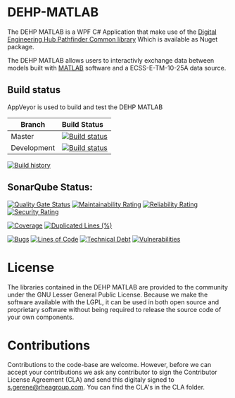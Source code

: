 # DEHP-MATLAB

The DEHP MATLAB is a WPF C# Application that make use of the [Digital Engineering Hub Pathfinder Common library](https://github.com/RHEAGROUP/DEHP-Common)
Which is available as Nuget package.

The DEHP MATLAB allows users to interactivly exchange data between models built with [MATLAB](https://www.matlab.com/) software and a ECSS-E-TM-10-25A data source.

## Build status

AppVeyor is used to build and test the DEHP MATLAB

Branch | Build Status
------- | :------------
Master |  [![Build status](https://ci.appveyor.com/api/projects/status/sn5n6i80qv33mn9m/branch/master?svg=true)](https://ci.appveyor.com/project/rheagroup/deh-matlab/branch/master)
Development |  [![Build status](https://ci.appveyor.com/api/projects/status/sn5n6i80qv33mn9m/branch/development?svg=true)](https://ci.appveyor.com/project/rheagroup/deh-matlab/branch/development)

[![Build history](https://buildstats.info/appveyor/chart/rheagroup/dehp-matlab)](https://ci.appveyor.com/project/rheagroup/dehp-matlab/history)

## SonarQube Status:

[![Quality Gate Status](https://sonarcloud.io/api/project_badges/measure?project=RHEAGROUP_DEHP-MATLAB&metric=alert_status)](https://sonarcloud.io/dashboard?id=RHEAGROUP_DEHP-MATLAB)
[![Maintainability Rating](https://sonarcloud.io/api/project_badges/measure?project=RHEAGROUP_DEHP-MATLAB&metric=sqale_rating)](https://sonarcloud.io/dashboard?id=RHEAGROUP_DEHP-MATLAB)
[![Reliability Rating](https://sonarcloud.io/api/project_badges/measure?project=RHEAGROUP_DEHP-MATLAB&metric=reliability_rating)](https://sonarcloud.io/dashboard?id=RHEAGROUP_DEHP-MATLAB)
[![Security Rating](https://sonarcloud.io/api/project_badges/measure?project=RHEAGROUP_DEHP-MATLAB&metric=security_rating)](https://sonarcloud.io/dashboard?id=RHEAGROUP_DEHP-MATLAB)

[![Coverage](https://sonarcloud.io/api/project_badges/measure?project=RHEAGROUP_DEHP-MATLAB&metric=coverage)](https://sonarcloud.io/dashboard?id=RHEAGROUP_DEHP-MATLAB)
[![Duplicated Lines (%)](https://sonarcloud.io/api/project_badges/measure?project=RHEAGROUP_DEHP-MATLAB&metric=duplicated_lines_density)](https://sonarcloud.io/dashboard?id=RHEAGROUP_DEHP-MATLAB)

[![Bugs](https://sonarcloud.io/api/project_badges/measure?project=RHEAGROUP_DEHP-MATLAB&metric=bugs)](https://sonarcloud.io/dashboard?id=RHEAGROUP_DEHP-MATLAB)
[![Lines of Code](https://sonarcloud.io/api/project_badges/measure?project=RHEAGROUP_DEHP-MATLAB&metric=ncloc)](https://sonarcloud.io/dashboard?id=RHEAGROUP_DEHP-MATLAB)
[![Technical Debt](https://sonarcloud.io/api/project_badges/measure?project=RHEAGROUP_DEHP-MATLAB&metric=sqale_index)](https://sonarcloud.io/dashboard?id=RHEAGROUP_DEHP-MATLAB)
[![Vulnerabilities](https://sonarcloud.io/api/project_badges/measure?project=RHEAGROUP_DEHP-MATLAB&metric=vulnerabilities)](https://sonarcloud.io/dashboard?id=RHEAGROUP_DEHP-MATLAB)
# License

The libraries contained in the DEHP MATLAB are provided to the community under the GNU Lesser General Public License. Because we make the software available with the LGPL, it can be used in both open source and proprietary software without being required to release the source code of your own components.

# Contributions

Contributions to the code-base are welcome. However, before we can accept your contributions we ask any contributor to sign the Contributor License Agreement (CLA) and send this digitaly signed to s.gerene@rheagroup.com. You can find the CLA's in the CLA folder.
